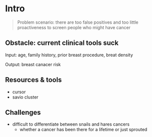 # Intro

> Problem scenario: there are too false positives and too little proactiveness to screen people who might have cancer

## Obstacle: current clinical tools suck

Input: age, family history, prior breast procedure, breat density

Output: breast canacer risk

## Resources & tools

- cursor
- savio cluster

## Challenges

- difficult to differentiate between snails and hares cancers
  - whether a cancer has been there for a lifetime or just sprouted